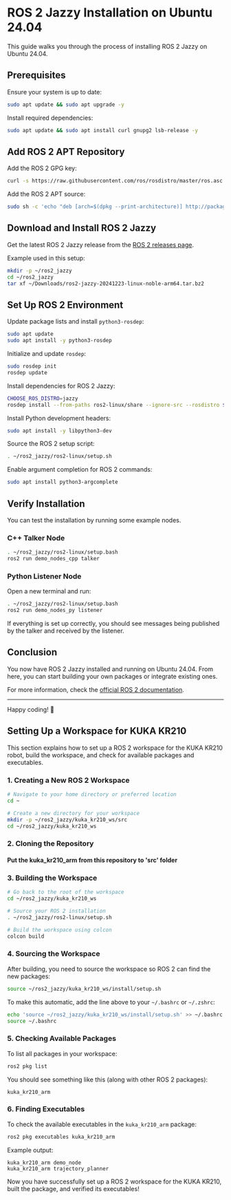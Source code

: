 # ROS 2 Jazzy Installation on Ubuntu 24.04

This guide walks you through the process of installing ROS 2 Jazzy on Ubuntu 24.04.

## Prerequisites

Ensure your system is up to date:

```bash
sudo apt update && sudo apt upgrade -y
```

Install required dependencies:

```bash
sudo apt update && sudo apt install curl gnupg2 lsb-release -y
```

## Add ROS 2 APT Repository

Add the ROS 2 GPG key:

```bash
curl -s https://raw.githubusercontent.com/ros/rosdistro/master/ros.asc | sudo apt-key add -
```

Add the ROS 2 APT source:

```bash
sudo sh -c 'echo "deb [arch=$(dpkg --print-architecture)] http://packages.ros.org/ros2/ubuntu $(lsb_release -cs) main" > /etc/apt/sources.list.d/ros2-latest.list'
```

## Download and Install ROS 2 Jazzy

Get the latest ROS 2 Jazzy release from the [ROS 2 releases page](https://github.com/ros2/ros2/releases).

Example used in this setup:

```bash
mkdir -p ~/ros2_jazzy
cd ~/ros2_jazzy
tar xf ~/Downloads/ros2-jazzy-20241223-linux-noble-arm64.tar.bz2
```

## Set Up ROS 2 Environment

Update package lists and install `python3-rosdep`:

```bash
sudo apt update
sudo apt install -y python3-rosdep
```

Initialize and update `rosdep`:

```bash
sudo rosdep init 
rosdep update
```

Install dependencies for ROS 2 Jazzy:

```bash
CHOOSE_ROS_DISTRO=jazzy
rosdep install --from-paths ros2-linux/share --ignore-src --rosdistro $CHOOSE_ROS_DISTRO -y --skip-keys "console_bridge fastcdr fastrtps libopensplice67 libopensplice69 osrf_testing_tools_cpp poco_vendor rmw_connext_cpp rosidl_typesupport_connext_c rosidl_typesupport_connext_cpp rti-connext-dds-5.3.1 tinyxml_vendor tinyxml2_vendor urdfdom urdfdom_headers"
```

Install Python development headers:

```bash
sudo apt install -y libpython3-dev
```

Source the ROS 2 setup script:

```bash
. ~/ros2_jazzy/ros2-linux/setup.sh
```

Enable argument completion for ROS 2 commands:

```bash
sudo apt install python3-argcomplete
```

## Verify Installation

You can test the installation by running some example nodes.

### C++ Talker Node

```bash
. ~/ros2_jazzy/ros2-linux/setup.bash
ros2 run demo_nodes_cpp talker
```

### Python Listener Node

Open a new terminal and run:

```bash
. ~/ros2_jazzy/ros2-linux/setup.bash
ros2 run demo_nodes_py listener
```

If everything is set up correctly, you should see messages being published by the talker and received by the listener.

## Conclusion

You now have ROS 2 Jazzy installed and running on Ubuntu 24.04. From here, you can start building your own packages or integrate existing ones.

For more information, check the [official ROS 2 documentation](https://docs.ros.org/en/jazzy/).

---

Happy coding! 🤖

## Setting Up a Workspace for KUKA KR210

This section explains how to set up a ROS 2 workspace for the KUKA KR210 robot, build the workspace, and check for available packages and executables.

### 1. Creating a New ROS 2 Workspace

```bash
# Navigate to your home directory or preferred location
cd ~

# Create a new directory for your workspace
mkdir -p ~/ros2_jazzy/kuka_kr210_ws/src
cd ~/ros2_jazzy/kuka_kr210_ws
```

### 2. Cloning the Repository


#### Put the kuka_kr210_arm from this repository to 'src' folder

### 3. Building the Workspace

```bash
# Go back to the root of the workspace
cd ~/ros2_jazzy/kuka_kr210_ws

# Source your ROS 2 installation
. ~/ros2_jazzy/ros2-linux/setup.sh

# Build the workspace using colcon
colcon build
```

### 4. Sourcing the Workspace

After building, you need to source the workspace so ROS 2 can find the new packages:

```bash
source ~/ros2_jazzy/kuka_kr210_ws/install/setup.sh
```

To make this automatic, add the line above to your `~/.bashrc` or `~/.zshrc`:

```bash
echo 'source ~/ros2_jazzy/kuka_kr210_ws/install/setup.sh' >> ~/.bashrc
source ~/.bashrc
```

### 5. Checking Available Packages

To list all packages in your workspace:

```bash
ros2 pkg list
```

You should see something like this (along with other ROS 2 packages):

```
kuka_kr210_arm
```

### 6. Finding Executables

To check the available executables in the `kuka_kr210_arm` package:

```bash
ros2 pkg executables kuka_kr210_arm
```

Example output:

```
kuka_kr210_arm demo_node
kuka_kr210_arm trajectory_planner
```

Now you have successfully set up a ROS 2 workspace for the KUKA KR210, built the package, and verified its executables!


